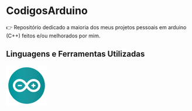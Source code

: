 # CodigosArduino
 
 👉 Repositório dedicado a maioria dos meus projetos pessoais em arduino (C++) feitos e/ou melhorados por mim. 

## Linguagens e Ferramentas Utilizadas
![icon](https://github.com/Maxsuel-Santos/Maxsuel-Santos/blob/main/_GitHub/img/arduino-logo.svg)
